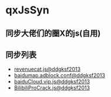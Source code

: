 # qxJsSyn
同步大佬们的圈X的js(自用)
---------------------------
同步列表
---------------------------
- [revenuecat.js@ddgksf2013](https://gist.githubusercontent.com/ddgksf2013/dbb1695cd96743eef18f3fac5c6fe227/raw/revenuecat.js)
- [baidumap.adblock.conf@ddgksf2013](https://gist.githubusercontent.com/ddgksf2013/beec132ca0c3570ffa0cf331bce8f82a/raw/baidumap.adblock.conf)
- [baiduCloud.vip.js@ddgksf2013](https://gist.githubusercontent.com/ddgksf2013/f43026707830c7818ee3ba624e383c8d/raw/baiduCloud.vip.js)
- [BilibiliProCrack.js@ddgksf2013](https://raw.githubusercontent.com/ddgksf2013/dev/main/BilibiliProCrack.js)
